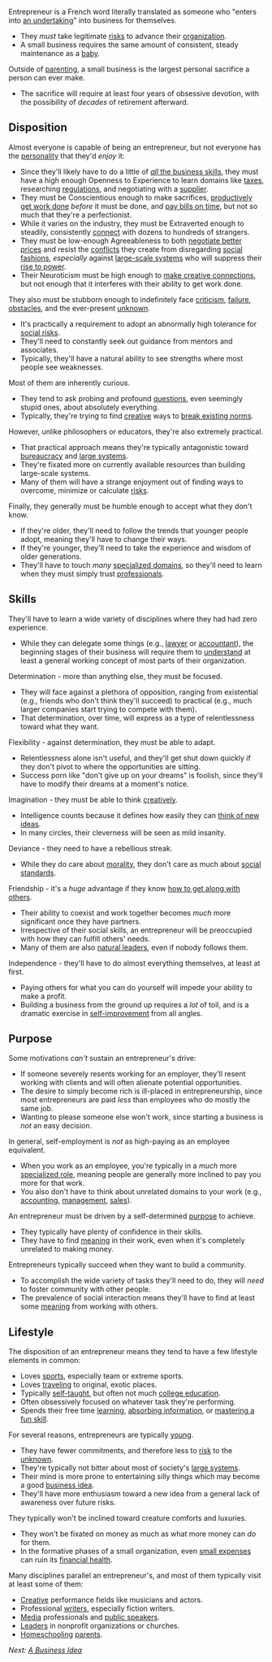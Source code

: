 
Entrepreneur is a French word literally translated as someone who "enters into [an undertaking](socialrisk.md)" into business for themselves.

- They *must* take legitimate [risks](safety-riskmgmt.md) to advance their [organization](groups-small.md).
- A small business requires the same amount of consistent, steady maintenance as a [baby](parenting-1_babies.md).

Outside of [parenting](parenting-2_children.md), a small business is the largest personal sacrifice a person can ever make.

- The sacrifice will require at least four years of obsessive devotion, with the possibility of *decades* of retirement afterward.

## Disposition

Almost everyone is capable of being an entrepreneur, but not everyone has the [personality](personality.md) that they'd *enjoy* it:

- Since they'll likely have to do a little of [*all* the business skills](business.md), they must have a high enough Openness to Experience to learn domains like [taxes](accounting.md), researching [regulations](legal-doctrines.md), and negotiating with a [supplier](logistics.md).
- They must be Conscientious enough to make sacrifices, [productively get work done](success-4_routine.md) *before* it must be done, and [pay bills on time](money-3_budget.md), but not so much that they're a perfectionist.
- While it varies on the industry, they must be Extraverted enough to steadily, consistently [connect](language-speaking.md) with dozens to hundreds of strangers.
- They must be low-enough Agreeableness to both [negotiate better prices](people-conflicts-negotiation.md) and resist the [conflicts](people-conflicts.md) they create from disregarding [social fashions](trends.md), *especially* against [large-scale systems](mgmt-badsystems.md) who will suppress their [rise to power](power.md).
- Their Neuroticism must be high enough to [make creative connections](mind-creativity.md), but not enough that it interferes with their ability to get work done.

They also must be stubborn enough to indefinitely face [criticism](people-5_conflicts.md), [failure](success-1_why.md), [obstacles](success-5_persevering.md), and the ever-present [unknown](unknown.md).

- It's practically a requirement to adopt an abnormally high tolerance for [social risks](socialrisk.md).
- They'll need to constantly seek out guidance from mentors and associates.
- Typically, they'll have a natural ability to see strengths where most people see weaknesses.

Most of them are inherently curious.

- They tend to ask probing and profound [questions](understanding.md), even seemingly stupid ones, about absolutely everything.
- Typically, they're trying to find [creative](mind-creativity.md) ways to [break existing norms](morality-taboo.md).

However, unlike philosophers or educators, they're also extremely practical.

- That practical approach means they're typically antagonistic toward [bureaucracy](bureaucracy.md) and [large systems](groups-large.md).
- They're fixated more on currently available resources than building large-scale systems.
- Many of them will have a strange enjoyment out of finding ways to overcome, minimize or calculate [risks](safety-riskmgmt.md).

Finally, they generally must be humble enough to accept what they don't know.

- If they're older, they'll need to follow the trends that younger people adopt, meaning they'll have to change their ways.
- If they're younger, they'll need to take the experience and wisdom of older generations.
- They'll have to touch *many* [specialized domains](jobs-specialization.md), so they'll need to learn when they must simply trust [professionals](professionals.md).

## Skills

They'll have to learn a wide variety of disciplines where they had had zero experience.

- While they can delegate some things (e.g., [lawyer](glossary-legal.md) or [accountant](accounting.md)), the beginning stages of their business will require them to [understand](understanding.md) at least a general working concept of most parts of their organization.

Determination - more than anything else, they must be focused.

- They will face against a plethora of opposition, ranging from existential (e.g., friends who don't think they'll succeed) to practical (e.g., much larger companies start trying to compete with them).
- That determination, over time, will express as a type of relentlessness toward what they want.

Flexibility - against determination, they must be able to adapt.

- Relentlessness alone isn't useful, and they'll get shut down quickly if they don't pivot to where the opportunities are sitting.
- Success porn like "don't give up on your dreams" is foolish, since they'll have to modify their dreams at a moment's notice.

Imagination - they must be able to think [creatively](mind-creativity-how.md).

- Intelligence counts because it defines how easily they can [think of new ideas](mind-creativity.md).
- In many circles, their cleverness will be seen as mild insanity.

Deviance - they need to have a rebellious streak.

- While they do care about [morality](morality.md), they don't care as much about [social standards](people-rules.md).

Friendship - it's a *huge* advantage if they know [how to get along with others](people-3_boundaries.md).

- Their ability to coexist and work together becomes *much* more significant once they have partners.
- Irrespective of their social skills, an entrepreneur will be preoccupied with how they can fulfill others' needs.
- Many of them are also [natural leaders](mgmt-1_why.md), even if nobody follows them.

Independence - they'll have to do almost everything themselves, at least at first.

- Paying others for what you can do yourself will impede your ability to make a profit.
- Building a business from the ground up requires a *lot* of toil, and is a dramatic exercise in [self-improvement](https://adequate.life/habits/) from all angles.

## Purpose

Some motivations *can't* sustain an entrepreneur's drive:

- If someone severely resents working for an employer, they'll resent working with clients and will often alienate potential opportunities.
- The desire to simply become rich is ill-placed in entrepreneurship, since most entrepreneurs are paid *less* than employees who do mostly the same job.
- Wanting to please someone else won't work, since starting a business is *not* an easy decision.

In general, self-employment is *not* as high-paying as an employee equivalent.

- When you work as an employee, you're typically in a *much* more [specialized role](jobs-specialization.md), meaning people are generally more inclined to pay you more for that work.
- You also don't have to think about unrelated domains to your work (e.g., [accounting](accounting.md), [management](mgmt-1_why.md), [sales](marketing.md)).

An entrepreneur must be driven by a self-determined [purpose](purpose.md) to achieve.

- They typically have plenty of confidence in their skills.
- They have to find [meaning](meaning.md) in their work, even when it's completely unrelated to making money.

Entrepreneurs typically succeed when they want to build a community.

- To accomplish the wide variety of tasks they'll need to do, they will *need* to foster community with other people.
- The prevalence of social interaction means they'll have to find at least some [meaning](meaning.md) from working with others.

## Lifestyle

The disposition of an entrepreneur means they tend to have a few lifestyle elements in common:

- Loves [sports](fun-sports.md), especially team or extreme sports.
- Loves [traveling](fun-vacations.md) to original, exotic places.
- Typically [self-taught](understanding.md), but often not much [college education](jobs-college.md).
- Often obsessively focused on whatever task they're performing.
- Spends their free time [learning](education.md), [absorbing information](understanding.md), or [mastering a fun skill](fun.md).

For several reasons, entrepreneurs are typically [young](maturity.md).

- They have fewer commitments, and therefore less to [risk](safety-riskmgmt.md) to the [unknown](unknown.md).
- They're typically not bitter about most of society's [large systems](mgmt-badsystems.md).
- Their mind is more prone to entertaining silly things which may become a good [business idea](entrepreneur-2_idea.md).
- They'll have more enthusiasm toward a new idea from a general lack of awareness over future risks.

They typically won't be inclined toward creature comforts and luxuries.

- They won't be fixated on money as much as what more money can *do* for them.
- In the formative phases of a small organization, even [small expenses](money-saving.md) can ruin its [financial health](accounting.md).

Many disciplines parallel an entrepreneur's, and most of them typically visit at least some of them:

- [Creative](mind-creativity.md) performance fields like musicians and actors.
- Professional [writers](language-writing.md), especially fiction writers.
- [Media](stories-storytellers.md) professionals and [public speakers](language-speaking.md).
- [Leaders](mgmt-1_why.md) in nonprofit organizations or churches.
- [Homeschooling](education-homeschool.md) [parents](parenting-2_children.md).

*Next: [A Business Idea](entrepreneur-2_idea.md)*
